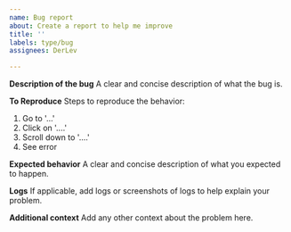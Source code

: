 ```yaml
---
name: Bug report
about: Create a report to help me improve
title: ''
labels: type/bug
assignees: DerLev

---
```


**Description of the bug**
A clear and concise description of what the bug is.

**To Reproduce**
Steps to reproduce the behavior:
1. Go to '...'
2. Click on '....'
3. Scroll down to '....'
4. See error

**Expected behavior**
A clear and concise description of what you expected to happen.

**Logs**
If applicable, add logs or screenshots of logs to help explain your problem.

**Additional context**
Add any other context about the problem here.
